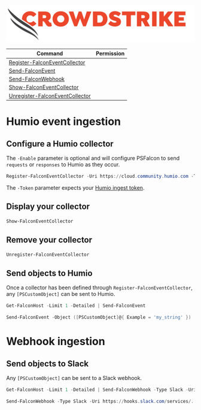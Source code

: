 ![CrowdStrike Falcon](https://raw.githubusercontent.com/CrowdStrike/falconpy/main/docs/asset/cs-logo.png)

|Command|Permission|
|-------|----------|
|[Register-FalconEventCollector](https://github.com/CrowdStrike/psfalcon/wiki/Third-party-ingestion#configure-a-humio-collector)| |
|[Send-FalconEvent](https://github.com/CrowdStrike/psfalcon/wiki/Third-party-ingestion#send-objects-to-humio)| |
|[Send-FalconWebhook](https://github.com/CrowdStrike/psfalcon/wiki/Third-party-ingestion#webhook-ingestion)| |
|[Show-FalconEventCollector](https://github.com/CrowdStrike/psfalcon/wiki/Third-party-ingestion#display-your-collector)| |
|[Unregister-FalconEventCollector](https://github.com/CrowdStrike/psfalcon/wiki/Third-party-ingestion#remove-your-collector)| |

# Humio event ingestion
## Configure a Humio collector
The `-Enable` parameter is optional and will configure PSFalcon to send `requests` or `responses` to Humio as they occur.
```powershell
Register-FalconEventCollector -Uri https://cloud.community.humio.com -Token <string> -Enable responses, requests
```
The `-Token` parameter expects your [Humio ingest token](https://library.humio.com/stable/docs/ingesting-data/ingest-tokens/).
## Display your collector
```powershell
Show-FalconEventCollector
```
## Remove your collector
```powershell
Unregister-FalconEventCollector
```
## Send objects to Humio
Once a collector has been defined through `Register-FalconEventCollector`, any `[PSCustomObject]` can be sent to Humio.
```powershell
Get-FalconHost -Limit 1 -Detailed | Send-FalconEvent
```
```powershell
Send-FalconEvent -Object ([PSCustomObject]@{ Example = 'my_string' })
```
# Webhook ingestion
## Send objects to Slack
Any `[PSCustomObject]` can be sent to a Slack webhook.
```powershell
Get-FalconHost -Limit 1 -Detailed | Send-FalconWebhook -Type Slack -Uri https://hooks.slack.com/services/... 
```
```powershell
Send-FalconWebhook -Type Slack -Uri https://hooks.slack.com/services/... -Object ([PSCustomObject]@{ Example = 'my_string' })
```
